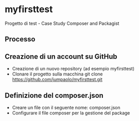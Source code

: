 # myfirsttest
Progetto di test - Case Study Composer and Packagist

## Processo

##  Creazione di un account su GitHub
 
   - Creazione di un nuovo repository (ad esempio myfirsttest)
   - Clonare il progetto sulla macchina
   		git clone https://github.com/jumpaolo/myfirsttest.git

## Definizione del composer.json
 
   - Creare un file con il seguente nome: composer.json
   - Configurare il file composer per la gestione del package
